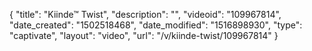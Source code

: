 {
    "title": "Kiinde&trade; Twist",
    "description": "",
    "videoid": "109967814",
    "date_created": "1502518468",
    "date_modified": "1516898930",
    "type": "captivate",
    "layout": "video",
    "url": "\/v\/kiinde-twist\/109967814"
}
